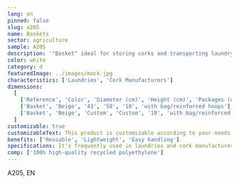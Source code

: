 ```yaml
---
lang: en
pinned: false
slug: a205
name: Baskets
sector: agriculture
sample: A205
description: '"Basket" ideal for storing corks and transporting laundry.'
color: white
category: d
featuredImage: ../images/mock.jpg
characteristics: ['Laundries', 'Cork Manufacturers']
dimensions:
  [
    ['Reference', 'Color', 'Diameter (cm)', 'Height (cm)', 'Packages (units)', 'Notes'],
    ['Basket', 'Beige', '43', '58', '10', 'with bag/reinforced hoops'],
    ['Basket', 'Beige', 'Custom', 'Custom', '10', 'with bag/reinforced hoops'],
  ]
customizable: true
customizableText: This product is customizable according to your needs. Contact us for more information.
benefits: ['Reusable', 'Lightweight', 'Easy handling']
specifications: It's frequently used in laundries and cork manufacturers.
comp: ['100% high-quality recycled polyethylene']
---
```


A205, EN
